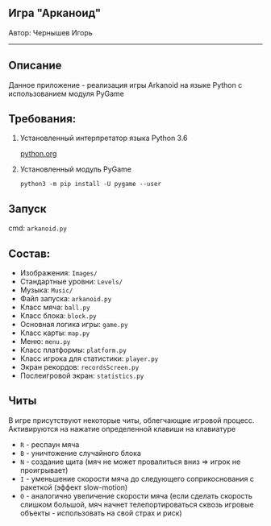 Игра "Арканоид"
-----
Автор: Чернышев Игорь

-----
Описание
-----
Данное приложение - реализация игры Arkanoid на языке Python c использованием модуля PyGame

Требования:
-----
  1. Установленный интерпретатор языка Python 3.6

     [python.org](http://python.org)

  2. Установленный модуль PyGame

     ```python3 -m pip install -U pygame --user```

Запуск
----- 

cmd: ```arkanoid.py```
     
Состав:
-----

* Изображения: ```Images/```
* Стандартные уровни: ```Levels/```
* Музыка: ```Music/```
* Файл запуска: ```arkanoid.py```
* Класс мяча: ```ball.py```
* Класс блока: ```block.py```
* Основная логика игры: ```game.py```
* Класс карты: ```map.py```
* Меню: ```menu.py```
* Класс платформы: ```platform.py```
* Класс игрока для статистики: ```player.py```
* Экран рекордов: ```recordsScreen.py```
* Послеигровой экран: ```statistics.py```

Читы
-----
В игре присутствуют некоторые читы, облегчающие игровой процесс.
Активируются на нажатие определенной клавиши на клавиатуре

* ```R``` - респаун мяча
* ```B``` - уничтожение случайного блока
* ```N``` - создание щита (мяч не может провалиться вниз => игрок не проигрывает)
* ```I``` - уменьшение скорости мяча до следующего соприкоснования с ракеткой (эффект slow-motion)
* ```O``` - аналогично увеличение скорости мяча (если сделать скорость слишком большой, мяч начнет телепортироваться сквозь игровые объекты - использовать на свой страх и риск)
